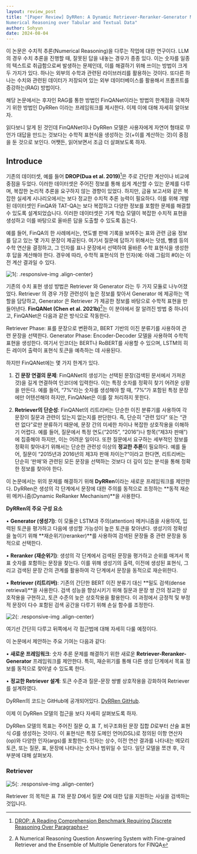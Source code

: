 ```yaml
---
layout: review_post
title: "[Paper Review] DyRRen: A Dynamic Retriever-Reranker-Generator Model for
Numerical Reasoning over Tabular and Textual Data"
author: Sohyun
date: 2024-08-04
---
```



이 논문은 수치적 추론(Numerical Reasoning)을 다루는 작업에 대한 연구이다. LLM의 경우 수치 추론을 진행할 때, 잘못된 답을 내놓는 경우가 종종 있다. 이는 숫자를 일종의 텍스트로 취급함으로써 발생하는 문제인데, 이를 해결하기 위해 쓰이는 방법이 크게 두 가지가 있다. 하나는 외부의 수학과 관련된 라이브러리를 활용하는 것이다. 또다른 하나는 수치와 관련된 데이터가 저장되어 있는 외부 데이터베이스를 활용해서 프롬프트를 증강하는(RAG) 방법이다.

해당 논문에서는 후자인 RAG를 통한 방법인 FinQANet이라는 방법의 한계점을 극복하기 위한 방법인 DyRRen 이라는 프레임워크를 제시한다. 이제 이에 대해 자세히 알아보자.

읽다보니 알게 된 것인데 FinQANet이나 DyRRen 모델은 사용자에게 자연어 형태로 무언가 대답을 만드는 것보다는 수학적 표현식을 생성하는 것(+이를 계산하는 것)이 중점을 둔 것으로 보인다. 어쨋든, 읽어보면서 조금 더 살펴보도록 하자.


## Introduce

기존의 데이터셋, 예를 들어 **DROP(Dua et al. 2019)**[^1]은 주로 간단한 계산이나 비교에 중점을 두었다. 이러한 데이터셋은 주어진 정보를 통해 쉽게 계산할 수 있는 문제를 다루며, 복잡한 논리적 추론을 요구하지 않는 경향이 있었다. 하지만, 금융 보고서와 같은 복잡한 실세계 시나리오에서는 보다 정교한 수치적 추론 능력이 필요하다. 이를 위해 개발된 데이터셋인 FinQA와 TAT-QA는 보다 복잡하고 다양한 정보를 포함한 문제를 해결할 수 있도록 설계되었습니다. 이러한 데이터셋은 기계 학습 모델이 복잡한 수치적 표현을 생성하고 이를 바탕으로 올바른 답을 도출할 수 있도록 돕는다.

예를 들어, FinQA의 한 사례에서는, 연도별 판매 기록을 보여주는 표와 관련 금융 정보를 담고 있는 몇 가지 문장이 제공된다. 여기서 질문에 답하기 위해서는 덧셈, 뺄셈 등의 수학 연산을 결정하고, 그 인자를 표나 문장에서 선택하여 올바른 수학 표현식을 생성한 후 답을 계산해야 한다. 경우에 따라, 수학적 표현식의 한 인자(예: 아래 그림의 #0)는 이전 계산 결과일 수 있다.

![1](https://github.com/user-attachments/assets/5cc21b25-0da1-4dd4-8adb-84e33f1e1af9){: .responsive-img .align-center}


기존의 수치 표현 생성 방법은 Retriever 와 Generator 라는 두 가지 모듈로 나누어졌었다. Retriever 의 경우 가장 관련성이 높은 정보를 찾아서 Generator 에 제공하는 역할을 담당하고, Generator 은 Retriever 가 제공한 정보를 바탕으로 수학적 표현을 만들어낸다. **FinQANet (Chen et al. 2021b)**[^2]는 이 분야에서 잘 알려진 방법 중 하나이고, FinQANet은 다음과 같은 방식으로 작동한다.

Retriever Phase: 표를 문장으로 변환하고, BERT 기반의 이진 분류기를 사용하여 관련 문장을 선택한다.
Generator Phase: Encoder-Decoder 모델을 사용하여 수학적 표현을 생성한다. 여기서 인코더는 BERT나 RoBERT를 사용할 수 있으며, LSTM의 히든 레이어 출력이 표현식 토큰을 예측하는 데 사용된다.

하지만 FinQANet에는 몇 가지 한계가 있다.

1. **긴 문장 연결의 문제**: FinQANet의 생성기는 선택된 문장(검색된 문서에서 가져온 것)을 길게 연결하여 인코더에 입력한다. 이는 특정 숫자를 정확히 찾기 어려운 상황을 만든다. 예를 들어, “7%“라는 숫자를 생성해야 할 때, “7%“가 포함된 특정 문장에만 어텐션해야 하지만, FinQANet은 이를 잘 처리하지 못한다. 

2. **Retriever의 단순성**: FinQANet의 리트리버는 단순한 이진 분류기를 사용하여 각 문장이 질문과 관련이 있는지 없는지를 판단한다. 즉, 단순히 “관련 있다” 또는 “관련 없다”로만 분류하기 때문에, 문장 간의 미세한 차이나 복잡한 상호작용을 이해하기 어렵다. 예를 들어, 질문에서 특정 연도(“2015”, “2016”)나 항목(“제3자 판매”)에 집중해야 하지만, 이는 어려운 일이다. 또한 질문에서 요구하는 세부적인 정보를 정확히 찾아내기 위해서는 단순한 관련성 이상의 **정교한 추론**이 필요하다. 예를 들어, 질문이 “2015년과 2016년의 제3자 판매 차이는?“이라고 한다면, 리트리버는 단순히 ‘판매’와 관련된 모든 문장을 선택하는 것보다 더 깊이 있는 분석을 통해 정확한 정보를 찾아야 한다.  

이 논문에서는 위의 문제를 해결하기 위해 **DyRRen**이라는 새로운 프레임워크를 제안한다. DyRRen은 생성의 각 단계에서 문장에 대한 주의를 동적으로 조정하는 **동적 재순위 메커니즘(Dynamic ReRanker Mechanism)**을 사용한다.

  
**DyRRen의 주요 구성 요소**

•  **Generator (생성기)**: 이 모듈은 LSTM과 주의(attention) 메커니즘을 사용하여, 입력된 토큰을 평가하고 다음에 생성할 가능성이 높은 토큰을 찾아낸다. 생성기의 정확성을 높이기 위해 **재순위기(reranker)**를 사용하여 검색된 문장들 중 관련 문장을 동적으로 선택한다.

•  **Reranker (재순위기)**: 생성의 각 단계에서 검색된 문장을 평가하고 순위를 매겨서 목표 숫자를 포함하는 문장을 찾는다. 이를 위해 생성기의 출력, 이전에 생성된 표현식, 그리고 검색된 문장 간의 관계를 활용하여 각 단계에서 문장을 동적으로 재순위한다.

•  **Retriever (리트리버)**: 기존의 간단한 BERT 이진 분류기 대신 **밀도 검색(dense retrieval)**을 사용한다. 검색 성능을 향상시키기 위해 질문과 문장 쌍 간의 정교한 상호작용을 구현하고, 토큰 수준의 늦은 상호작용을 활용한다. 이 과정에서 긍정적 및 부정적 문장이 다수 포함된 검색 공간을 다루기 위해 손실 함수를 조정한다.

  
![2](https://github.com/user-attachments/assets/d5c3eebb-c34f-49f9-a0ac-a73faa11d862){: .responsive-img .align-center}

여기선 간단히 다루고 뒤쪽에서 각 접근법에 대해 자세히 다룰 예정이다.


이 논문에서 제안하는 주요 기여는 다음과 같다:

•  **새로운 프레임워크**: 숫자 추론 문제를 해결하기 위한 새로운 **Retriever-Reranker-Generator** 프레임워크를 제안한다. 특히, 재순위기를 통해 다른 생성 단계에서 목표 정보를 동적으로 찾아낼 수 있도록 한다.

•  **정교한 Retriever 설계**: 토큰 수준과 질문-문장 쌍별 상호작용을 강화하여 Retriever를 설계하였다.

  
DyRRen의 코드는 GitHub에 공개되어있다. [DyRRen GitHub](https://github.com/nju-websoft/DyRRen).


이제 이 DyRRen 모델의 접근을 보다 자세히 살펴보도록 하자.

DyRRen 모델의 목표는 주어진 질문 $Q$, 표 $T$, 비구조화된 문장 집합 $D$로부터 산술 표현식 $G$를 생성하는 것이다. 이 표현식은 특정 도메인 언어(DSL)로 정의된 이항 연산자(op)와 다양한 인자(args)를 포함한다. 인자는 상수, 이전 연산 결과를 나타내는 메모리 토큰, 또는 질문, 표, 문장에 나타나는 숫자나 범위일 수 있다. 일단 모델을 쪼갠 후, 각 부분에 대해 살펴보자.


### Retriever

![5](https://github.com/user-attachments/assets/c9c67523-c090-42dc-abb3-b7d09cf50715){: .responsive-img .align-center}

Retriever 의 목적은 표 $T$와 문장 $D$에서 질문 $Q$에 대한 답을 지원하는 사실을 검색하는 것입니다.

[^1]: [DROP: A Reading Comprehension Benchmark Requiring Discrete Reasoning Over Paragraphs](https://aclanthology.org/N19-1246.pdf)

[^2]:A Numerical Reasoning Question Answering System with Fine-grained Retriever and the Ensemble of Multiple Generators for FINQA
<!--stackedit_data:
eyJoaXN0b3J5IjpbNDU2NzMwODg2LDcwMDA5MTMyMSwtMTgyMz
I1MDQsLTE0MTkyODQ2ODYsLTE5NTA4NjE5NDEsMTM1ODkyNzM3
NiwtOTQ4ODgyNzgyLDQ5MzM1Mjg1OCwtMTIwMjYyNjk5MywtMT
c2Nzk3OTYwOSwyMTMwMzk2Nzc2LC0xOTkzNjQyMzg4LC0xODQw
MDYzMzIwLC0xNjkyMDMzMjczLC0xODgxMDI5NDAxLDE4MjQ2NC
wtMTkwMDEyNTAyNSwtMTM5MTYyMjQwNiwxOTc1OTQ4MjY0LDg4
NTIwMDM4Nl19
-->